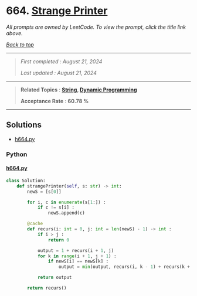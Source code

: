 # 664. [Strange Printer](<https://leetcode.com/problems/strange-printer>)

*All prompts are owned by LeetCode. To view the prompt, click the title link above.*

*[Back to top](<../README.md>)*

------

> *First completed : August 21, 2024*
>
> *Last updated : August 21, 2024*

------

> **Related Topics** : **[String](<by_topic/String.md>), [Dynamic Programming](<by_topic/Dynamic Programming.md>)**
>
> **Acceptance Rate** : **60.78 %**

------

## Solutions

- [h664.py](<../my-submissions/h664.py>)
### Python
#### [h664.py](<../my-submissions/h664.py>)
```Python
class Solution:
    def strangePrinter(self, s: str) -> int:
        newS = [s[0]]

        for i, c in enumerate(s[1:]) :
            if c != s[i] :
                newS.append(c)

        @cache
        def recurs(i: int = 0, j: int = len(newS) - 1) -> int :
            if i > j :
                return 0

            output = 1 + recurs(i + 1, j)
            for k in range(i + 1, j + 1) :
                if newS[i] == newS[k] :
                    output = min(output, recurs(i, k - 1) + recurs(k + 1, j))

            return output

        return recurs()

```

